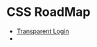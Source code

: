 # CSS RoadMap

- [Transparent Login](https://soomansapkota.github.io/CSS-RoadMap/Transparent-Login)
- 

